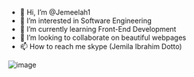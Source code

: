- 👋 Hi, I’m @Jemeelah1
- 👀 I’m interested in Software Engineering 
- 🌱 I’m currently learning Front-End Development 
- 💞️ I’m looking to collaborate on beautiful webpages
- 📫 How to reach me skype (Jemila Ibrahim Dotto)

![image](https://user-images.githubusercontent.com/83028679/190482817-6d549c70-4762-426f-bfaa-401ea50d82fb.png)

<!---
Jemeelah1/Jemeelah1 is a ✨ special ✨ repository because its `README.md` (this file) appears on your GitHub profile.
You can click the Preview link to take a look at your changes.
--->
